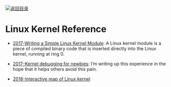 [![返回目录](https://parg.co/UGo)](https://github.com/wxyyxc1992/Awesome-Reference)

# Linux Kernel Reference

* [2017-Writing a Simple Linux Kernel Module](https://parg.co/UuV): A Linux kernel module is a piece of compiled binary code that is inserted directly into the Linux kernel, running at ring 0.

* [2017-Kernel debugging for newbies](https://parg.co/UsL): I’m writing up this experience in the hope that it helps others avoid this pain.

* [2018-Interactive map of Linux kernel](http://www.makelinux.net/kernel_map/)
